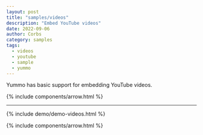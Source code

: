 ```yaml
---
layout: post
title: "samples/videos"
description: "Embed YouTube videos"
date: 2022-09-06
author: Corbs
category: samples
tags:
  - videos
  - youtube
  - sample
  - yummo
---
```


Yummo has basic support for embedding YouTube videos.

{% include components/arrow.html %}

---

{% include demo/demo-videos.html %}

{% include components/arrow.html %}
